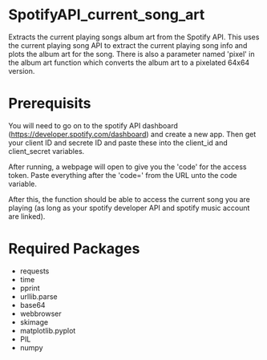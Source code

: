 # SpotifyAPI_current_song_art
Extracts the current playing songs album art from the Spotify API. This uses the current playing song API to extract the current playing song info and plots the album art for the song. There is also a parameter named 'pixel' in the album art function which converts the album art to a pixelated 64x64 version.

# Prerequisits

You will need to go on to the spotify API dashboard (https://developer.spotify.com/dashboard) and create a new app. Then get your client ID and secrete ID and paste these into the client_id and client_secret variables. 

After running, a webpage will open to give you the 'code' for the access token. Paste everything after the 'code=' from the URL unto the code variable.

After this, the function should be able to access the current song you are playing (as long as your spotify developer API and spotify music account are linked).

# Required Packages

- requests
- time
- pprint
- urllib.parse
- base64
- webbrowser
- skimage
- matplotlib.pyplot
- PIL
- numpy
